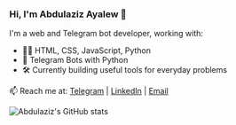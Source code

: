 ### Hi, I'm Abdulaziz Ayalew 👋

I'm a web and Telegram bot developer, working with:
- 🧑‍💻 HTML, CSS, JavaScript, Python
- 🤖 Telegram Bots with Python
- 🛠️ Currently building useful tools for everyday problems

📫 Reach me at:
[Telegram](https://t.me/AbdulazizAyalew) | [LinkedIn](https://www.linkedin.com/in/abdulaziz-ayalew) | [Email](mailto:abdulazizayalewmussa@email.com)


![Abdulaziz's GitHub stats](https://github-readme-stats.vercel.app/api?username=AbdulazizAya&show_icons=true&hide_title=true&hide_rank=true&hide=prs&theme=transparent)


